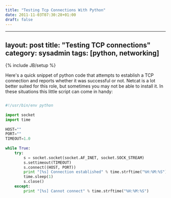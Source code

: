 ```yaml
---
title: "Testing Tcp Connections With Python"
date: 2011-11-03T07:30:28+01:00
draft: false
---
```


---
layout: post
title: "Testing TCP connections"
category: sysadmin
tags: [python, networking]
---
{% include JB/setup %}

Here's a quick snippet of python code that attempts to establish a TCP connection and reports whether it was successful or not. Netcat is a lot better suited for this role, but sometimes you may not be able to install it. In these situations this little script can come in handy:

```python

#!/usr/bin/env python
 
import socket
import time
 
HOST=""
PORT=""
TIMEOUT=1.0
 
while True:
    try:
        s = socket.socket(socket.AF_INET, socket.SOCK_STREAM)
        s.settimeout(TIMEOUT)
        s.connect((HOST, PORT))
        print "[%s] Connection established" % time.strftime("%H:%M:%S")
        time.sleep(1)
        s.close()
    except:
        print "[%s] Cannot connect" % time.strftime("%H:%M:%S")

```

